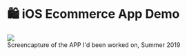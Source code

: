 # 🛍 iOS Ecommerce App Demo
![](https://thumbs.gfycat.com/RecklessSeriousHermitcrab-size_restricted.gif)  
Screencapture of the APP I'd been worked on, Summer 2019
